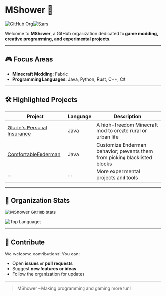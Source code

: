 # MShower 🚀

![GitHub Org](https://img.shields.io/badge/Organization-MShower-blue)![Stars](https://img.shields.io/github/stars/MShower?style=social)

Welcome to **MShower**, a GitHub organization dedicated to **game modding, creative programming, and experimental projects**.

---

## 🎮 Focus Areas

- **Minecraft Modding**: Fabric 
- **Programming Languages**: Java, Python, Rust, C++, C#  

---

## 🛠 Highlighted Projects

| Project | Language | Description |
|---------|---------|-------------|
| [Glorie's Personal Insurance](https://github.com/MShower/glories-personal-insurance) | Java | A high-freedom Minecraft mod to create rural or urban life |
| [ComfortableEnderman](https://github.com/MShower/Comfortable-Enderman) | Java | Customize Enderman behavior; prevents them from picking blacklisted blocks |
| … | … | More experimental projects and tools |

---

## 🌟 Organization Stats

![MShower GitHub stats](https://github-readme-stats.vercel.app/api?username=MShower&show_icons=true&theme=radical)  

![Top Languages](https://github-readme-stats.vercel.app/api/top-langs/?username=MShower&layout=compact&theme=radical)

---

## 🤝 Contribute

We welcome contributions! You can:

- Open **issues** or **pull requests**  
- Suggest **new features or ideas**  
- Follow the organization for updates  

---

> MShower – Making programming and gaming more fun!
